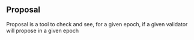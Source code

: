 ## Proposal 

Proposal is a tool to check and see, for a given epoch, if a given validator will 
propose in a given epoch

